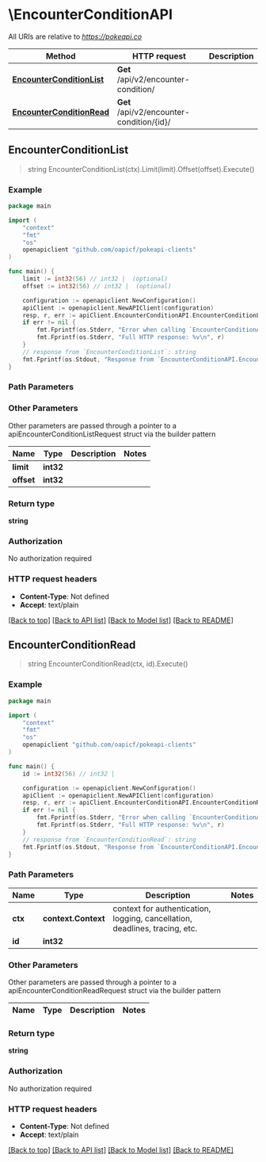 # \EncounterConditionAPI

All URIs are relative to *https://pokeapi.co*

Method | HTTP request | Description
------------- | ------------- | -------------
[**EncounterConditionList**](EncounterConditionAPI.md#EncounterConditionList) | **Get** /api/v2/encounter-condition/ | 
[**EncounterConditionRead**](EncounterConditionAPI.md#EncounterConditionRead) | **Get** /api/v2/encounter-condition/{id}/ | 



## EncounterConditionList

> string EncounterConditionList(ctx).Limit(limit).Offset(offset).Execute()



### Example

```go
package main

import (
	"context"
	"fmt"
	"os"
	openapiclient "github.com/oapicf/pokeapi-clients"
)

func main() {
	limit := int32(56) // int32 |  (optional)
	offset := int32(56) // int32 |  (optional)

	configuration := openapiclient.NewConfiguration()
	apiClient := openapiclient.NewAPIClient(configuration)
	resp, r, err := apiClient.EncounterConditionAPI.EncounterConditionList(context.Background()).Limit(limit).Offset(offset).Execute()
	if err != nil {
		fmt.Fprintf(os.Stderr, "Error when calling `EncounterConditionAPI.EncounterConditionList``: %v\n", err)
		fmt.Fprintf(os.Stderr, "Full HTTP response: %v\n", r)
	}
	// response from `EncounterConditionList`: string
	fmt.Fprintf(os.Stdout, "Response from `EncounterConditionAPI.EncounterConditionList`: %v\n", resp)
}
```

### Path Parameters



### Other Parameters

Other parameters are passed through a pointer to a apiEncounterConditionListRequest struct via the builder pattern


Name | Type | Description  | Notes
------------- | ------------- | ------------- | -------------
 **limit** | **int32** |  | 
 **offset** | **int32** |  | 

### Return type

**string**

### Authorization

No authorization required

### HTTP request headers

- **Content-Type**: Not defined
- **Accept**: text/plain

[[Back to top]](#) [[Back to API list]](../README.md#documentation-for-api-endpoints)
[[Back to Model list]](../README.md#documentation-for-models)
[[Back to README]](../README.md)


## EncounterConditionRead

> string EncounterConditionRead(ctx, id).Execute()



### Example

```go
package main

import (
	"context"
	"fmt"
	"os"
	openapiclient "github.com/oapicf/pokeapi-clients"
)

func main() {
	id := int32(56) // int32 | 

	configuration := openapiclient.NewConfiguration()
	apiClient := openapiclient.NewAPIClient(configuration)
	resp, r, err := apiClient.EncounterConditionAPI.EncounterConditionRead(context.Background(), id).Execute()
	if err != nil {
		fmt.Fprintf(os.Stderr, "Error when calling `EncounterConditionAPI.EncounterConditionRead``: %v\n", err)
		fmt.Fprintf(os.Stderr, "Full HTTP response: %v\n", r)
	}
	// response from `EncounterConditionRead`: string
	fmt.Fprintf(os.Stdout, "Response from `EncounterConditionAPI.EncounterConditionRead`: %v\n", resp)
}
```

### Path Parameters


Name | Type | Description  | Notes
------------- | ------------- | ------------- | -------------
**ctx** | **context.Context** | context for authentication, logging, cancellation, deadlines, tracing, etc.
**id** | **int32** |  | 

### Other Parameters

Other parameters are passed through a pointer to a apiEncounterConditionReadRequest struct via the builder pattern


Name | Type | Description  | Notes
------------- | ------------- | ------------- | -------------


### Return type

**string**

### Authorization

No authorization required

### HTTP request headers

- **Content-Type**: Not defined
- **Accept**: text/plain

[[Back to top]](#) [[Back to API list]](../README.md#documentation-for-api-endpoints)
[[Back to Model list]](../README.md#documentation-for-models)
[[Back to README]](../README.md)


